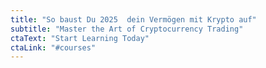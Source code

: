 ```yaml
---
title: "So baust Du 2025  dein Vermögen mit Krypto auf"
subtitle: "Master the Art of Cryptocurrency Trading"
ctaText: "Start Learning Today"
ctaLink: "#courses"
---
```

